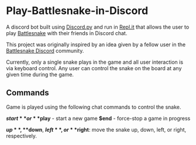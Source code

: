 # Play-Battlesnake-in-Discord
A discord bot built using [Discord.py](https://discordpy.readthedocs.io/en/stable/) and run in [Repl.it](https://replit.com/) that allows the user to play [Battlesnake](https://play.battlesnake.com/) with their friends in Discord chat.

This project was originally inspired by an idea given by a fellow user in the [Battlesnake Discord](https://play.battlesnake.com/discord/) community. 

Currently, only a single snake plays in the game and all user interaction is via keyboard control. Any user can control the snake on the board at any given time during the game.

## Commands
Game is played using the following chat commands to control the snake.

**$start** or **$play** - start a new game
**$end** - force-stop a game in progress

**$up**, **$down**, **$left**, or **$right**: move the snake up, down, left, or right, respectively.

